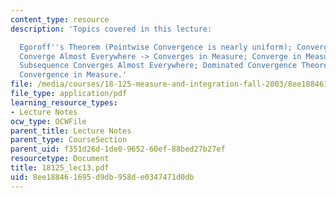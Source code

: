 ```yaml
---
content_type: resource
description: 'Topics covered in this lecture:

  Egoroff''s Theorem (Pointwise Convergence is nearly uniform); Convergence in Measure;
  Converge Almost Everywhere -> Converges in Measure; Converge in Measure -> Some
  Subsequence Converges Almost Everywhere; Dominated Convergence Theorem Holds for
  Convergence in Measure.'
file: /media/courses/18-125-measure-and-integration-fall-2003/8ee188461695d9db958de0347471d0db_18125_lec13.pdf
file_type: application/pdf
learning_resource_types:
- Lecture Notes
ocw_type: OCWFile
parent_title: Lecture Notes
parent_type: CourseSection
parent_uid: f351d26d-1de0-9652-60ef-88bed27b27ef
resourcetype: Document
title: 18125_lec13.pdf
uid: 8ee18846-1695-d9db-958d-e0347471d0db
---
```

